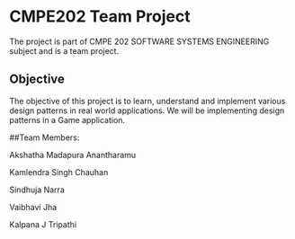 # CMPE202 Team Project

The project is part of CMPE 202 SOFTWARE SYSTEMS ENGINEERING subject and is a team project. 

## Objective 
The objective of this project is to learn, understand and implement various design patterns in real world applications. We will be implementing design patterns in a Game application.

##Team Members:
  
  Akshatha Madapura Anantharamu
  
  Kamlendra Singh Chauhan 
  
  Sindhuja Narra 
  
  Vaibhavi Jha 
  
  Kalpana J Tripathi 
  
